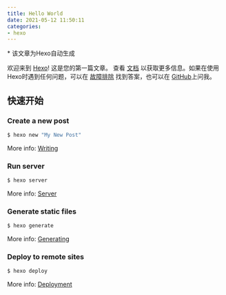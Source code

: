 ```yaml
---
title: Hello World
date: 2021-05-12 11:50:11
categories: 
- hexo
---
```


\* 该文章为Hexo自动生成

欢迎来到 [Hexo](https://hexo.io/)! 这是您的第一篇文章。 查看 [文档](https://hexo.io/docs/) 以获取更多信息。如果在使用Hexo时遇到任何问题，可以在 [故障排除](https://hexo.io/docs/troubleshooting.html) 找到答案，也可以在 [GitHub](https://github.com/hexojs/hexo/issues)上问我。

## 快速开始

### Create a new post

``` bash
$ hexo new "My New Post"
```

More info: [Writing](https://hexo.io/docs/writing.html)

### Run server

``` bash
$ hexo server
```

More info: [Server](https://hexo.io/docs/server.html)

### Generate static files

``` bash
$ hexo generate
```

More info: [Generating](https://hexo.io/docs/generating.html)

### Deploy to remote sites

``` bash
$ hexo deploy
```

More info: [Deployment](https://hexo.io/docs/one-command-deployment.html)
